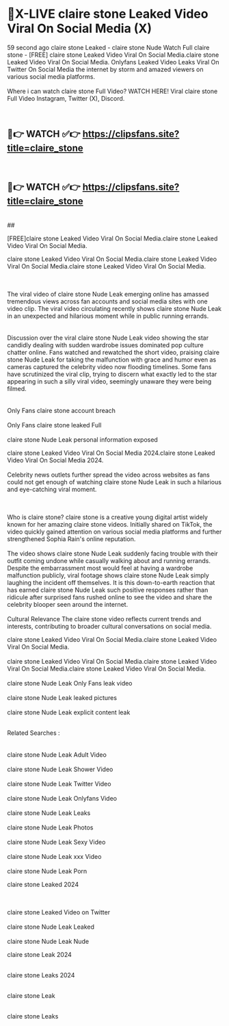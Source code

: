 # 🔴X-LIVE claire stone Leaked Video Viral On Social Media (X)<br>


59 second ago claire stone Leaked  - claire stone Nude  Watch Full claire stone - [FREE] claire stone Leaked Video Viral On Social Media.claire stone Leaked Video Viral On Social Media.   Onlyfans Leaked Video Leaks Viral On Twitter On Social Media the internet by storm and amazed viewers on various social media platforms. <br><br>
Where i can watch claire stone Full Video? WATCH HERE! Viral claire stone Full Video Instagram, Twitter (X), Discord. <br>


 <br>

##  🔴👉 WATCH ✅👉  <a href="https://clipsfans.site?title=claire_stone&ref=git">https://clipsfans.site?title=claire_stone</a> <br>
  <br>

##  🔴👉 WATCH ✅👉  <a href="https://clipsfans.site?title=claire_stone&ref=git">https://clipsfans.site?title=claire_stone</a> <br>
  <br>
  ##



[FREE]claire stone Leaked Video Viral On Social Media.claire stone Leaked Video Viral On Social Media. <br>

claire stone Leaked Video Viral On Social Media.claire stone Leaked Video Viral On Social Media.claire stone Leaked Video Viral On Social Media. <br>


  <br>

  <br>
The viral video of claire stone Nude Leak emerging online has amassed tremendous views across fan accounts and social media sites with one video clip. The viral video circulating recently shows claire stone Nude Leak in an unexpected and hilarious moment while in public running errands.<br>
<br>


<br>
Discussion over the viral claire stone Nude Leak video showing the star candidly dealing with sudden wardrobe issues dominated pop culture chatter online. Fans watched and rewatched the short video, praising claire stone Nude Leak for taking the malfunction with grace and humor even as cameras captured the celebrity video now flooding timelines. Some fans have scrutinized the viral clip, trying to discern what exactly led to the star appearing in such a silly viral video, seemingly unaware they were being filmed.<br>
<br>
<br> 
Only Fans claire stone account breach<br>
<br>
Only Fans claire stone leaked Full <br>
<br>
claire stone Nude Leak personal information exposed<br>

claire stone Leaked Video Viral On Social Media 2024.claire stone Leaked Video Viral On Social Media 2024. <br>
<br>
Celebrity news outlets further spread the video across websites as fans could not get enough of watching claire stone Nude Leak in such a hilarious and eye-catching viral moment.<br>
<br>

<br>
Who is claire stone? claire stone is a creative young digital artist widely known for her amazing claire stone videos. Initially shared on TikTok, the video quickly gained attention on various social media platforms and further strengthened Sophia Rain's online reputation.<br>
<br>
The video shows claire stone Nude Leak suddenly facing trouble with their outfit coming undone while casually walking about and running errands. Despite the embarrassment most would feel at having a wardrobe malfunction publicly, viral footage shows claire stone Nude Leak simply laughing the incident off themselves. It is this down-to-earth reaction that has earned claire stone Nude Leak such positive responses rather than ridicule after surprised fans rushed online to see the video and share the celebrity blooper seen around the internet.<br>
<br>
Cultural Relevance The claire stone video reflects current trends and interests, contributing to broader cultural conversations on social media.<br>

claire stone Leaked Video Viral On Social Media.claire stone Leaked Video Viral On Social Media.<br>
<br>
claire stone Leaked Video Viral On Social Media.claire stone Leaked Video Viral On Social Media.claire stone Leaked Video Viral On Social Media.<br>
<br>
claire stone Nude Leak Only Fans leak video<br>
<br>
claire stone Nude Leak leaked pictures<br>
<br>
claire stone Nude Leak explicit content leak<br>


<br>
Related Searches :<br>
<br>

<br>
claire stone Nude Leak Adult Video<br>
<br>
claire stone Nude Leak Shower Video<br>
<br>
claire stone Nude Leak Twitter Video<br>
<br>
claire stone Nude Leak Onlyfans Video<br>
<br>
claire stone Nude Leak Leaks<br>
<br>
claire stone Nude Leak Photos<br>

<br>
claire stone Nude Leak Sexy Video<br>
<br>
claire stone Nude Leak xxx Video<br>
<br>
claire stone Nude Leak Porn<br>

claire stone  Leaked 2024 <br> <br>
<br>

claire stone Leaked Video on Twitter <br>
<br>
claire stone Nude Leak Leaked<br>
<br>
claire stone Nude Leak Nude<br>


claire stone  Leak 2024 <br> <br>



claire stone  Leaks 2024 <br> <br>



 
claire stone  Leak<br> <br>



claire stone  Leaks<br> <br>





</p>




 



</p>










